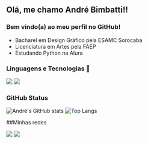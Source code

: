 ## Olá, me chamo André Bimbatti!!
### Bem vindo(a) ao meu perfil no GitHub!

* Bacharel em Design Gráfico pela ESAMC Sorocaba
* Licenciatura em Artes pela FAEP
* Estudando Python na Alura

### Linguagens e Tecnologias 📡
<img src="https://img.shields.io/badge/Python-FFD43B?style=for-the-badge&logo=python&logoColor=blue"> <img src="https://img.shields.io/badge/HTML5-E34F26?style=for-the-badge&logo=html5&logoColor=white">

### GitHub Status

![André's GitHub stats](https://github-readme-stats.vercel.app/api?username=andrebimbatti&show_icons=true&theme=dark)
![Top Langs](https://github-readme-stats.vercel.app/api/top-langs/?username=andrebimbatti&layout=compact&theme=dark&card_width=450)

##Minhas redes

[<img src="https://img.shields.io/badge/LinkedIn-0077B5?style=for-the-badge&logo=linkedin&logoColor=white">](https://www.linkedin.com/in/andrebimbatti/) [<img src="https://img.shields.io/badge/Instagram-E4405F?style=for-the-badge&logo=instagram&logoColor=white">](https://www.instagram.com/andrebimbatti)









<!--
**andrebimbatti/andrebimbatti** is a ✨ _special_ ✨ repository because its `README.md` (this file) appears on your GitHub profile.

Here are some ideas to get you started:

- 🔭 I’m currently working on ...
- 🌱 I’m currently learning ...
- 👯 I’m looking to collaborate on ...
- 🤔 I’m looking for help with ...
- 💬 Ask me about ...
- 📫 How to reach me: ...
- 😄 Pronouns: ...
- ⚡ Fun fact: ...
-->
